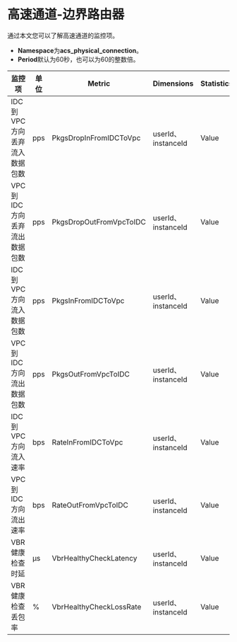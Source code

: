# 高速通道-边界路由器

通过本文您可以了解高速通道的监控项。

-   **Namespace**为**acs\_physical\_connection**。
-   **Period**默认为60秒，也可以为60的整数倍。

|监控项|单位|Metric|Dimensions|Statistics|
|---|--|------|----------|----------|
|IDC到VPC方向丢弃流入数据包数|pps|PkgsDropInFromIDCToVpc|userId、instanceId|Value|
|VPC到IDC方向丢弃流出数据包数|pps|PkgsDropOutFromVpcToIDC|userId、instanceId|Value|
|IDC到VPC方向流入数据包数|pps|PkgsInFromIDCToVpc|userId、instanceId|Value|
|VPC到IDC方向流出数据包数|pps|PkgsOutFromVpcToIDC|userId、instanceId|Value|
|IDC到VPC方向流入速率|bps|RateInFromIDCToVpc|userId、instanceId|Value|
|VPC到IDC方向流出速率|bps|RateOutFromVpcToIDC|userId、instanceId|Value|
|VBR健康检查时延|μs|VbrHealthyCheckLatency|userId、instanceId|Value|
|VBR健康检查丢包率|%|VbrHealthyCheckLossRate|userId、instanceId|Value|

